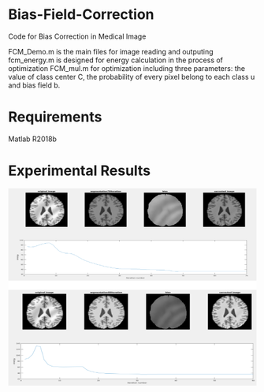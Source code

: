 # Bias-Field-Correction
Code for Bias Correction in Medical Image

FCM_Demo.m is the main files for image reading and outputing
fcm_energy.m is designed for energy calculation in the process of optimization
FCM_mul.m for optimization including three parameters: the value of class center C, the probability of every pixel belong to each class u and bias field b.

# Requirements

Matlab R2018b

# Experimental Results
<p align="center">
    <img src="figures/exp.png" width="670" height="400"> 

    

